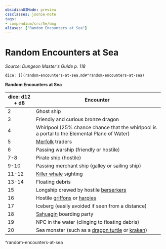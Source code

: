 ```yaml
---
obsidianUIMode: preview
cssclasses: json5e-note
tags:
- compendium/src/5e/dmg
aliases: ["Random Encounters at Sea"]
---
```

# Random Encounters at Sea
*Source: Dungeon Master's Guide p. 118* 

`dice: [](random-encounters-at-sea.md#^random-encounters-at-sea)`

**Random Encounters at Sea**

| dice: d12 + d8 | Encounter |
|----------------|-----------|
| 2 | Ghost ship |
| 3 | Friendly and curious bronze dragon |
| 4 | Whirlpool (25% chance chance that the whirlpool is a portal to the Elemental Plane of Water) |
| 5 | [Merfolk](/2-Mechanics/CLI/bestiary/humanoid/merfolk.md) traders |
| 6 | Passing warship (friendly or hostile) |
| 7-8 | Pirate ship (hostile) |
| 9-10 | Passing merchant ship (galley or sailing ship) |
| 11-12 | [Killer whale](/2-Mechanics/CLI/bestiary/beast/killer-whale.md) sighting |
| 13-14 | Floating debris |
| 15 | Longship crewed by hostile [berserkers](/2-Mechanics/CLI/bestiary/humanoid/berserker.md) |
| 16 | Hostile [griffons](/2-Mechanics/CLI/bestiary/monstrosity/griffon.md) or [harpies](/2-Mechanics/CLI/bestiary/monstrosity/harpy.md) |
| 17 | Iceberg (easily avoided if seen from a distance) |
| 18 | [Sahuagin](/2-Mechanics/CLI/bestiary/humanoid/sahuagin.md) boarding party |
| 19 | NPC in the water (clinging to floating debris) |
| 20 | Sea monster (such as a [dragon turtle](/2-Mechanics/CLI/bestiary/dragon/dragon-turtle.md) or [kraken](/2-Mechanics/CLI/bestiary/monstrosity/kraken.md)) |
^random-encounters-at-sea